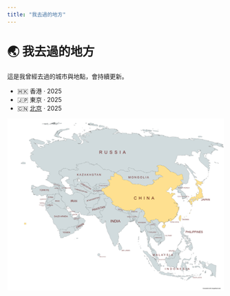 ```yaml
---
title: "我去過的地方"
---
```


# 🌏 我去過的地方

這是我曾經去過的城市與地點，會持續更新。

- 🇭🇰 香港 · 2025
- 🇯🇵 東京 · 2025
- 🇨🇳 [北京](/blog/first-time-in-beijing) · 2025

![我曾經去過的地方](mapchart.png)